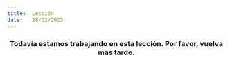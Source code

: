 ```yaml
---
title:  Lección
date:   28/02/2023
---
```


### <center>Todavía estamos trabajando en esta lección. Por favor, vuelva más tarde.</center>